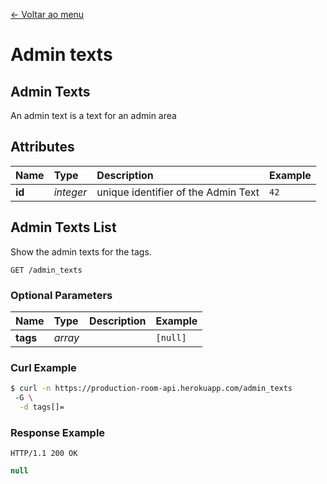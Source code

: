 [<- Voltar ao menu](/README.md#artefatos-do-projeto)


# Admin texts

## Admin Texts

An admin text is a text for an admin area

## Attributes

| Name | Type | Description | Example |
| :--- | :--- | :--- | :--- |
| **id** | _integer_ | unique identifier of the Admin Text | `42` |

## Admin Texts List

Show the admin texts for the tags.

```text
GET /admin_texts
```

### Optional Parameters

| Name | Type | Description | Example |
| :--- | :--- | :--- | :--- |
| **tags** | _array_ |  | `[null]` |

### Curl Example

```bash
$ curl -n https://production-room-api.herokuapp.com/admin_texts
 -G \
  -d tags[]=
```

### Response Example

```text
HTTP/1.1 200 OK
```

```javascript
null
```

